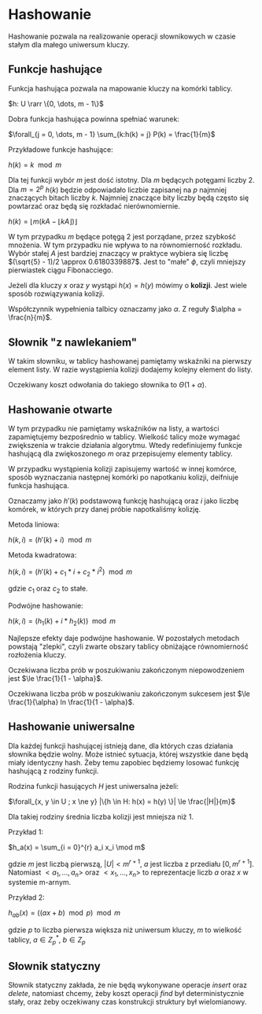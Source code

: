 # Hashowanie

Hashowanie pozwala na realizowanie operacji słownikowych w czasie stałym dla małego uniwersum kluczy.

## Funkcje hashujące

Funkcja hashująca pozwala na mapowanie kluczy na komórki tablicy.

$h: U \rarr \{0, \dots, m - 1\}$

Dobra funkcja hashująca powinna spełniać warunek:

$\forall_{j = 0, \dots, m - 1} \sum_{k:h(k) = j} P(k) = \frac{1}{m}$

Przykładowe funkcje hashujące:

$h(k) = k \mod m$

Dla tej funkcji wybór $m$ jest dość istotny. Dla $m$ będących potęgami liczby $2$. Dla $m = 2^p$ $h(k)$ będzie odpowiadało liczbie zapisanej na $p$ najmniej znaczących bitach liczby $k$. Najmniej znaczące bity liczby będą często się powtarzać oraz będą się rozkładać nierównomiernie.

$h(k) = \lfloor m(kA - \lfloor kA \rfloor ) \rfloor$

W tym przypadku $m$ będące potęgą $2$ jest porządane, przez szybkość mnożenia. W tym przypadku nie wpływa to na równomierność rozkładu. Wybór stałej $A$ jest bardziej znaczący w praktyce wybiera się liczbę $(\sqrt{5} - 1)/2 \approx 0.6180339887$. Jest to "małe" $\phi$, czyli mniejszy pierwiastek ciągu Fibonacciego.

Jeżeli dla kluczy $x$ oraz $y$ wystąpi $h(x) = h(y)$ mówimy o **kolizji**. Jest wiele sposób rozwiązywania kolizji.

Współczynnik wypełnienia talbicy oznaczamy jako $\alpha$. Z reguły $\alpha = \frac{n}{m}$.

## Słownik "z nawlekaniem"

W takim słowniku, w tablicy hashowanej pamiętamy wskaźniki na pierwszy element listy. W razie wystąpienia kolizji dodajemy kolejny element do listy.

Oczekiwany koszt odwołania do takiego słownika to $\Theta(1 + \alpha)$.

## Hashowanie otwarte

W tym przypadku nie pamiętamy wskaźników na listy, a wartości zapamiętujemy bezpośrednio w tablicy. Wielkość talicy może wymagać zwiększenia w trakcie działania algorytmu. Wtedy redefiniujemy funkcje hashującą dla zwiękoszonego $m$ oraz przepisujemy elementy tablicy.

W przypadku wystąpienia kolizji zapisujemy wartość w innej komórce, sposób wyznaczania następnej komórki po napotkaniu kolizji, deifniuje funkcja hashująca.

Oznaczamy jako $h'(k)$ podstawową funkcję hashującą oraz $i$ jako liczbę komórek, w których przy danej próbie napotkaliśmy kolizję.

Metoda liniowa:

$h(k, i) = (h'(k) + i) \mod m$

Metoda kwadratowa:

$h(k, i) = (h'(k) + c_1 * i + c_2 * i^2) \mod m$

gdzie $c_1$ oraz $c_2$ to stałe.

Podwójne hashowanie:

$h(k, i) = (h_1(k) + i * h_2(k)) \mod m$

Najlepsze efekty daje podwójne hashowanie. W pozostałych metodach powstają "zlepki", czyli zwarte obszary tablicy obniżające równomierność rozłożenia kluczy.

Oczekiwana liczba prób w poszukiwaniu zakończonym niepowodzeniem jest $\le \frac{1}{1 - \alpha}$.

Oczekiwana liczba prób w poszukiwaniu zakończonym sukcesem jest  $\le \frac{1}{\alpha} ln \frac{1}{1 - \alpha}$.

## Hashowanie uniwersalne

Dla każdej funkcji hashującej istnieją dane, dla których czas działania słownika będzie wolny. Może istnieć sytuacja, której wszystkie dane będą miały identyczny hash. Żeby temu zapobiec będziemy losować funkcję hashującą z rodziny funkcji.

Rodzina funkcji hasujących $H$ jest uniwersalna jeżeli:

$\forall_{x, y \in U ; x \ne y} |\{h \in H: h(x) = h(y) \}| \le \frac{|H|}{m}$

Dla takiej rodziny średnia liczba kolizji jest mniejsza niż 1.

Przykład 1:

$h_a(x) = \sum_{i = 0}^{r} a_i x_i \mod m$

gdzie $m$ jest liczbą pierwszą, $|U| < m^{r + 1}$, $a$ jest liczba z przediału $[0, m^{r + 1}]$. Natomiast $<a_1, \dots, a_n>$ oraz $<x_1, \dots, x_n>$ to reprezentacje liczb $a$ oraz $x$ w systemie m-arnym.

Przykład 2:

$h_{ab}(x) = ((ax + b) \mod p ) \mod m$

gdzie $p$ to liczba pierwsza większa niż uniwersum kluczy, $m$ to wielkość tablicy, $a \in Z_p^*$, $b \in Z_p$

## Słownik statyczny

Słownik statyczny zakłada, że nie będą wykonywane operacje *insert* oraz *delete*, natomiast chcemy, żeby koszt operacji *find* był deterministycznie stały, oraz żeby oczekiwany czas konstrukcji struktury był wielomianowy.